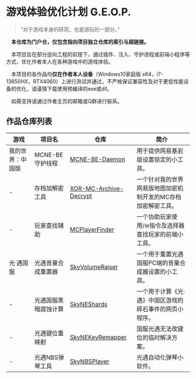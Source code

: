 # 游戏体验优化计划 G.E.O.P.
> “对于游戏本身的研究，也是游玩的一部分。”

&emsp;**本仓库为门户仓，仅包含指向项目独立仓库的索引与超链接。**

&emsp;本项目旨在部分逆向工程的前提下，通过插件、注入、守护进程或前端小程序等方式，优化作者本人在各种游戏中的游戏体验。

&emsp;本项目的各作品均**仅在作者本人设备**（Windows10家庭版 x64，i7-13650HX，RTX4060）上进行测试并通过，不严格保证兼容性及对于更低性能设备的优化，请谨慎下载使用预编译的exe或dll。

&emsp;如需支持请通过作者主页的邮箱或Q群进行联系。

## 作品仓库列表
|游戏|项目名|仓库|简介|
|-|-|-|-|
|我的世界：中国版|MCNE-BE守护线程|[MCNE-BE-Daemon](https://github.com/HTMonkeyG/MCNE-BE-Daemon)|用于提供网易基岩版设置锁定的小工具。|
|-|存档加解密工具|[XOR-MC-Archive-Decrypt](https://github.com/HTMonkeyG/XOR-MC-Archive-Decrypt)|一个针对我的世界网易版地图加密机制开发的MC存档加密解密工具。|
|-|玩家查找辅助|[MCPlayerFinder](https://github.com/HTMonkeyG/MCPlayerFinder)|一个协助玩家使用/w指令及选择器查找玩家的前端小工具。|
|光·遇国服|光遇音量合成重置器|[SkyVolumeRaiser](https://github.com/HTMonkeyG/SkyVolumeRaiser)|一个用于重置光遇国服PC端的音量合成器设置的小工具。|
|-|光遇国服黑暗腐蚀计算|[SkyNEShards](https://github.com/HTMonkeyG/SkyNEShards)|一个用于计算《光·遇》中国区游戏的碎石事件的网页小程序。|
|-|光遇键位重映射|[SkyNEKeyRemapper](https://github.com/HTMonkeyG/SkyNEKeyRemapper)|国服光遇无法改键位的临时解决方案。|
|-|光遇NBS弹琴工具|[SkyNBSPlayer](https://github.com/HTMonkeyG/SkyNBSPlayer-C)|光遇自动化弹琴小软件。|
